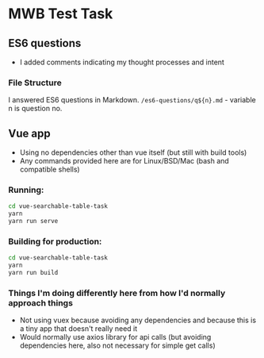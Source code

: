 # MWB Test Task

## ES6 questions
* I added comments indicating my thought processes and intent

### File Structure
I answered ES6 questions in Markdown.
`/es6-questions/q${n}.md` - variable n is question no.

## Vue app
* Using no dependencies other than vue itself (but still with build tools)
* Any commands provided here are for Linux/BSD/Mac (bash and compatible shells)

### Running:
```bash
cd vue-searchable-table-task
yarn
yarn run serve
```

### Building for production:
```bash
cd vue-searchable-table-task
yarn
yarn run build
```


### Things I'm doing differently here from how I'd normally approach things
* Not using vuex because avoiding any dependencies and because this 
 is a tiny app that doesn't really need it
* Would normally use axios library for api calls (but avoiding dependencies here,
 also not necessary for simple get calls)
